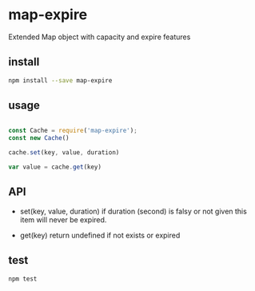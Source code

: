 # map-expire

Extended Map object with capacity and expire features

## install


```sh
npm install --save map-expire
```

## usage

```javascript

const Cache = require('map-expire');
const new Cache()

cache.set(key, value, duration)

var value = cache.get(key)

```

## API

- set(key, value, duration)
	if duration (second) is falsy or not given this item will never be expired.

- get(key)
	return undefined if not exists or expired

## test

```sh
npm test
```
